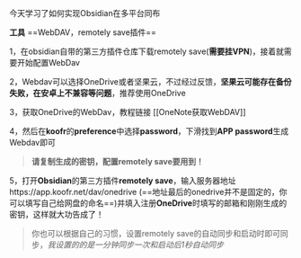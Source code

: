 今天学习了如何实现Obsidian在多平台同布

**工具** ==WebDAV，remotely save插件==

1，在obsidian自带的第三方插件仓库下载remotely save(**需要挂VPN**)，接着就需要开始配置WebDav

2，Webdav可以选择OneDrive或者坚果云，不过经过反馈，**坚果云可能存在备份失败，在安卓上不兼容等问题**，推荐使用OneDrive

3，获取OneDrive的WebDav，教程链接
[[OneNote获取WebDAV]]

4，然后在**koofr**的**preference**中选择**password**，下滑找到**APP password**生成Webdav即可

>**请复制生成的密钥，配置remotely save要用到！**

5，打开**Obsidian**的第三方插件**remotely save**，输入服务器地址https://app.koofr.net/dav/onedrive  (==地址最后的onedrive并不是固定的，你可以填写自己给网盘的命名==)并填入注册**OneDrive**时填写的邮箱和刚刚生成的密钥，这样就大功告成了！

>你也可以根据自己的习惯，设置remotely save的自动同步和启动时即可同步，*我设置的的是一分钟同步一次和启动后1秒自动同步*